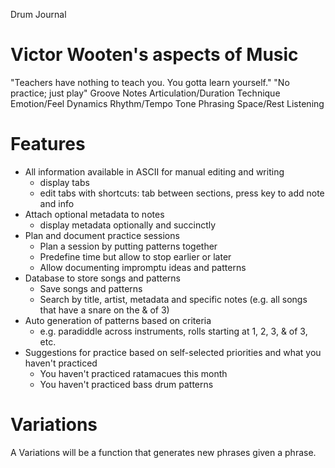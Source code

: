 Drum Journal

# Victor Wooten's aspects of Music
"Teachers have nothing to teach you. You gotta learn yourself."
"No practice; just play"
Groove
Notes
Articulation/Duration
Technique
Emotion/Feel
Dynamics
Rhythm/Tempo
Tone
Phrasing
Space/Rest
Listening

# Features

* All information available in ASCII for manual editing and writing
    * display tabs
    * edit tabs with shortcuts: tab between sections, press key to add note and info
* Attach optional metadata to notes
    * display metadata optionally and succinctly
* Plan and document practice sessions
    * Plan a session by putting patterns together
    * Predefine time but allow to stop earlier or later
    * Allow documenting impromptu ideas and patterns
* Database to store songs and patterns
    * Save songs and patterns
    * Search by title, artist, metadata and specific notes (e.g. all songs that have a snare on the & of 3)
* Auto generation of patterns based on criteria
    * e.g. paradiddle across instruments, rolls starting at 1, 2, 3, & of 3, etc.
* Suggestions for practice based on self-selected priorities and what you haven't practiced
    * You haven't practiced ratamacues this month
    * You haven't practiced bass drum patterns

# Variations
A Variations will be a function that generates new phrases given a phrase.

